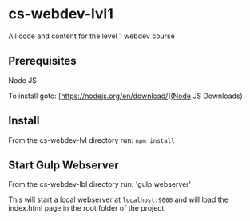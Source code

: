 # cs-webdev-lvl1
All code and content for the level 1 webdev course

## Prerequisites
Node JS

To install goto: [https://nodejs.org/en/download/](Node JS Downloads)

## Install
From the cs-webdev-lvl directory run:
  `npm install`

## Start Gulp Webserver
From the cs-webdev-lbl directory run:
  'gulp webserver'

This will start a local webserver at `localhost:9000` and will load the index.html page
in the root folder of the project.
